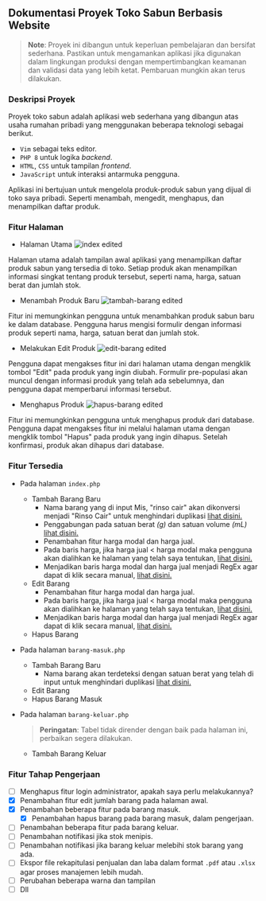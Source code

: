 ## Dokumentasi Proyek Toko Sabun Berbasis Website


> **Note**: Proyek ini dibangun untuk keperluan pembelajaran dan bersifat sederhana. Pastikan untuk mengamankan aplikasi jika digunakan dalam lingkungan produksi dengan mempertimbangkan keamanan dan validasi data yang lebih ketat. Pembaruan mungkin akan terus dilakukan.


### Deskripsi Proyek

Proyek toko sabun adalah aplikasi web sederhana yang dibangun atas usaha rumahan pribadi yang menggunakan beberapa teknologi sebagai berikut.
- `Vim` sebagai teks editor.
- `PHP 8` untuk logika _backend_.
- `HTML`, `CSS` untuk tampilan _frontend_.
- `JavaScript` untuk interaksi antarmuka pengguna.

Aplikasi ini bertujuan untuk mengelola produk-produk sabun yang dijual di toko saya pribadi. Seperti menambah, mengedit, menghapus, dan menampilkan daftar produk.


### Fitur Halaman

- Halaman Utama
  ![index edited](https://github.com/sukalaper/fundamental-pemrograman/assets/65320033/61262a0c-140b-426e-821a-87eabfbbcc92)

Halaman utama adalah tampilan awal aplikasi yang menampilkan daftar produk sabun yang tersedia di toko. Setiap produk akan menampilkan informasi singkat tentang produk tersebut, seperti nama, harga, satuan berat dan jumlah stok.


- Menambah Produk Baru
![tambah-barang edited](https://github.com/sukalaper/fundamental-pemrograman/assets/65320033/af0306c6-e909-4e30-9edf-7c742057aaf3)

Fitur ini memungkinkan pengguna untuk menambahkan produk sabun baru ke dalam database. Pengguna harus mengisi formulir dengan informasi produk seperti nama, harga, satuan berat dan jumlah stok.

 
- Melakukan Edit Produk
![edit-barang edited](https://github.com/sukalaper/fundamental-pemrograman/assets/65320033/96107ec1-d20a-4e2d-b92a-144889bee961)

Pengguna dapat mengakses fitur ini dari halaman utama dengan mengklik tombol "Edit" pada produk yang ingin diubah. Formulir pre-populasi akan muncul dengan informasi produk yang telah ada sebelumnya, dan pengguna dapat memperbarui informasi tersebut.


- Menghapus Produk
  ![hapus-barang edited](https://github.com/sukalaper/fundamental-pemrograman/assets/65320033/3fd6c42f-001c-4802-a56a-ee732a17be69)

Fitur ini memungkinkan pengguna untuk menghapus produk dari database. Pengguna dapat mengakses fitur ini melalui halaman utama dengan mengklik tombol "Hapus" pada produk yang ingin dihapus. Setelah konfirmasi, produk akan dihapus dari database.


### Fitur Tersedia
- Pada halaman `index.php`
  - Tambah Barang Baru
    - Nama barang yang di input Mis, "rinso cair" akan dikonversi menjadi "Rinso Cair" untuk menghindari duplikasi [lihat disini.](https://github.com/sukalaper/fundamental-pemrograman/blob/8a113857352cbbac5723156122a765a6b7970044/Fullstack/Web-app/Stok-Barang-Sabun-app/function.php#L35)
    - Penggabungan pada satuan berat _(g)_ dan satuan volume _(mL)_ [lihat disini.](https://www.freedomsiana.id/1-gram-berapa-ml-mililiter-jawaban/)
    - Penambahan fitur harga modal dan harga jual.
    - Pada baris harga, jika harga jual < harga modal maka pengguna akan dialihkan ke halaman yang telah saya tentukan, [lihat disini.](https://github.com/sukalaper/fundamental-pemrograman/blob/8a113857352cbbac5723156122a765a6b7970044/Fullstack/Web-app/Stok-Barang-Sabun-app/function.php#L41)
    - Menjadikan baris harga modal dan harga jual menjadi RegEx agar dapat di klik secara manual, [lihat disini.](https://github.com/sukalaper/fundamental-pemrograman/blob/8a113857352cbbac5723156122a765a6b7970044/Fullstack/Web-app/Stok-Barang-Sabun-app/index.php#L226C63-L226C86)
  -  Edit Barang 
      - Penambahan fitur harga modal dan harga jual.
      - Pada baris harga, jika harga jual < harga modal maka pengguna akan dialihkan ke halaman yang telah saya tentukan, [lihat disini.](https://github.com/sukalaper/fundamental-pemrograman/blob/8a113857352cbbac5723156122a765a6b7970044/Fullstack/Web-app/Stok-Barang-Sabun-app/function.php#L41)
      - Menjadikan baris harga modal dan harga jual menjadi RegEx agar dapat di klik secara manual, [lihat disini.](https://github.com/sukalaper/fundamental-pemrograman/blob/8a113857352cbbac5723156122a765a6b7970044/Fullstack/Web-app/Stok-Barang-Sabun-app/index.php#L226C63-L226C86)
  - Hapus Barang

- Pada halaman `barang-masuk.php`
  - Tambah Barang Baru
    - Nama barang akan terdeteksi dengan satuan berat yang telah di input untuk menghindari duplikasi [lihat disini.](https://github.com/sukalaper/fundamental-pemrograman/blob/8e6622261d38a9d843c9385cebfd8ad8180b9b2b/Fullstack/Web-app/Stok-Barang-Sabun-app/barang-masuk.php#L187)
  - Edit Barang
  - Hapus Barang Masuk

- Pada halaman `barang-keluar.php`
  > **Peringatan**: Tabel tidak dirender dengan baik pada halaman ini, perbaikan segera dilakukan.
  - Tambah Barang Keluar

### Fitur Tahap Pengerjaan

- [ ] Menghapus fitur login administrator, apakah saya perlu melakukannya?
- [x] Penambahan fitur edit jumlah barang pada halaman awal.
- [x] Penambahan beberapa fitur pada barang masuk.
  - [x] Penambahan hapus barang pada barang masuk, dalam pengerjaan.   
- [ ] Penambahan beberapa fitur pada barang keluar.
- [ ] Penambahan notifikasi jika stok menipis.
- [ ] Penambahan notifikasi jika barang keluar melebihi stok barang yang ada.
- [ ] Ekspor file rekapitulasi penjualan dan laba dalam format ```.pdf``` atau ```.xlsx``` agar proses manajemen lebih mudah.
- [ ] Perubahan beberapa warna dan tampilan
- [ ] Dll
